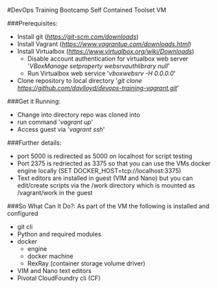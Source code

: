 #DevOps Training Bootcamp Self Contained Toolset VM


###Prerequisites:
- Install git (*https://git-scm.com/downloads*)
- Install Vagrant (*https://www.vagrantup.com/downloads.html*)
- Install Virtualbox (*https://www.virtualbox.org/wiki/Downloads*)
    - Disable account authentication for virtualbox web server '*VBoxManage setproperty websrvauthlibrary null*'
    - Run Virtualbox web service '*vboxwebsrv -H 0.0.0.0*'
- Clone repository to local directory '*git clone https://github.com/davlloyd/devops-training-vagrant.git*'


###Get it Running:
- Change into directory repo was cloned into
- run command '*vagrant up*'
- Access guest via '*vagrant ssh*'

###Further details:
- port 5000 is redirected as 5000 on localhost for script testing
- Port 2375 is redriected as 3375 so that you can use the VMs docker engine locally (SET DOCKER_HOST=tcp://localhost:3375)
- Text editors are installed in guest (VIM and Nano) but you can edit/create scripts via the <clonedir>/work directory which is mounted as /vagrant/work in the guest


###So What Can It Do?:
As part of the VM the following is installed and configured
- git cli
- Python and required modules
- docker
    - engine
    - docker machine
    - RexRay (container storage volume driver)
- VIM and Nano text editors
- Pivotal CloudFoundry cli (CF)


